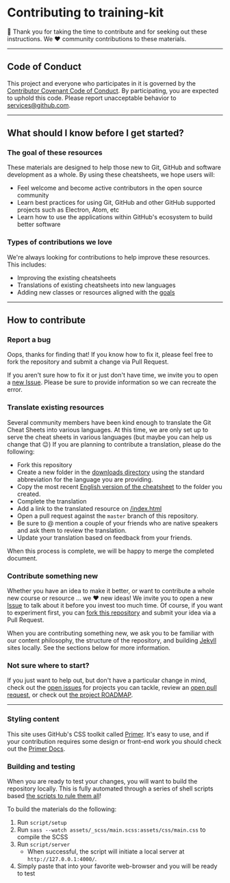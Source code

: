 # Contributing to training-kit

:tada: Thank you for taking the time to contribute and for seeking out these instructions. We :heart: community contributions to these materials.

<hr>

## Code of Conduct

This project and everyone who participates in it is governed by the [Contributor Covenant Code of Conduct](CODE_OF_CONDUCT.md). By participating, you are expected to uphold this code. Please report unacceptable behavior to [services@github.com](mailto:services@github.com).

<hr>

## What should I know before I get started?

### The goal of these resources

These materials are designed to help those new to Git, GitHub and software development as a whole. By using these cheatsheets, we hope users will:

- Feel welcome and become active contributors in the open source community
- Learn best practices for using Git, GitHub and other GitHub supported projects such as Electron, Atom, etc
- Learn how to use the applications within GitHub's ecosystem to build better software

### Types of contributions we love

We're always looking for contributions to help improve these resources. This includes:

- Improving the existing cheatsheets
- Translations of existing cheatsheets into new languages
- Adding new classes or resources aligned with the [goals](#the-goal-of-these-resources)

<hr>

## How to contribute

### Report a bug

Oops, thanks for finding that! If you know how to fix it, please feel free to fork the repository and submit a change via Pull Request.

If you aren't sure how to fix it or just don't have time, we invite you to open a [new Issue](https://github.com/github/training-kit/issues/new). Please be sure to provide information so we can recreate the error.

### Translate existing resources

Several community members have been kind enough to translate the Git Cheat Sheets into various languages. At this time, we are only set up to serve the cheat sheets in various languages (but maybe you can help us change that :wink:) If you are planning to contribute a translation, please do the following:

- Fork this repository
- Create a new folder in the [downloads directory](https://github.com/github/training-kit/tree/master/downloads) using the standard abbreviation for the language you are providing.
- Copy the most recent [English version of the cheatsheet](https://github.com/github/training-kit/blob/master/downloads/github-git-cheat-sheet.md) to the folder you created.
- Complete the translation
- Add a link to the translated resource on [/index.html](https://github.com/github/training-kit/blob/master/index.html)
- Open a pull request against the `master` branch of this repository.
- Be sure to @ mention a couple of your friends who are native speakers and ask them to review the translation.
- Update your translation based on feedback from your friends.

When this process is complete, we will be happy to merge the completed document.

### Contribute something new

Whether you have an idea to make it better, or want to contribute a whole new course or resource ... we :heart: new ideas! We invite you to open a new [Issue](https://github.com/github/training-kit/issues/new) to talk about it before you invest too much time. Of course, if you want to experiment first, you can [fork this repository](https://help.github.com/articles/working-with-forks/) and submit your idea via a Pull Request.

When you are contributing something new, we ask you to be familiar with our content philosophy, the structure of the repository, and building [Jekyll](https://jekyllrb.com/) sites locally. See the sections below for more information.

### Not sure where to start?

If you just want to help out, but don't have a particular change in mind, check out the [open issues](https://github.com/github/training-kit/issues) for projects you can tackle, review an [open pull request](https://github.com/github/training-kit/pulls), or check out [the project ROADMAP](https://github.com/github/training-kit/projects/1).

<hr>

### Styling content

This site uses GitHub's CSS toolkit called [Primer](https://github.com/primer/primer-css). It's easy to use, and if your contribution requires some design or front-end work you should check out the [Primer Docs](http://primercss.io/).

### Building and testing

When you are ready to test your changes, you will want to build the repository locally. This is fully automated through a series of shell scripts based [the scripts to rule them all](https://github.com/github/scripts-to-rule-them-all)!

To build the materials do the following:

1. Run `script/setup`
1. Run `sass --watch assets/_scss/main.scss:assets/css/main.css` to compile the SCSS
1. Run `script/server`
    - When successful, the script will initiate a local server at `http://127.0.0.1:4000/`.
1. Simply paste that into your favorite web-browser and you will be ready to test
